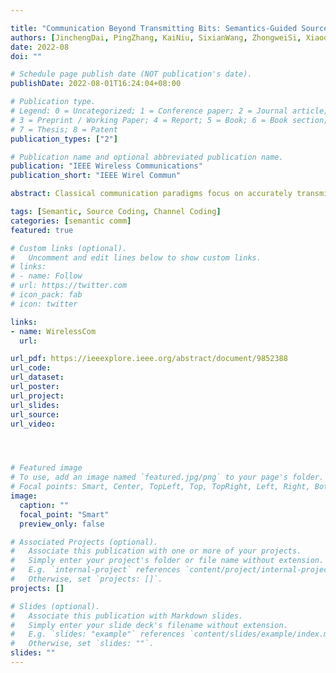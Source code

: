 ```yaml
---

title: "Communication Beyond Transmitting Bits: Semantics-Guided Source and Channel Coding"
authors: [JinchengDai, PingZhang, KaiNiu, SixianWang, ZhongweiSi, XiaoqiQin]
date: 2022-08
doi: ""

# Schedule page publish date (NOT publication's date).
publishDate: 2022-08-01T16:24:04+08:00

# Publication type.
# Legend: 0 = Uncategorized; 1 = Conference paper; 2 = Journal article;
# 3 = Preprint / Working Paper; 4 = Report; 5 = Book; 6 = Book section;
# 7 = Thesis; 8 = Patent
publication_types: ["2"]

# Publication name and optional abbreviated publication name.
publication: "IEEE Wireless Communications"
publication_short: "IEEE Wirel Commun"

abstract: Classical communication paradigms focus on accurately transmitting bits over a noisy channel, and Shannon theory provides a fundamental theoretical limit on the rate of reliable communications. In this approach, bits are treated equally, and the communication system is oblivious to what meaning these bits convey or how they would be used. Future communications towards intelligence and conciseness will predictably play a dominant role, and the proliferation of connected intelligent agents requires a radical rethinking of coded transmission paradigm to support the new communication morphology on the horizon. The recent concept of "semantic communications" offers a promising research direction. Injecting semantic guidance into the coded transmission design to achieve semantics-aware communications shows great potential for further breakthrough in effectiveness and reliability. This article sheds light on semantics-guided source and channel coding as a transmission paradigm of semantic communications, which exploits both data semantics diversity and wireless channel diversity together to boost the whole system performance. We present the general system architecture and key techniques, and indicate some open issues on this topic.

tags: [Semantic, Source Coding, Channel Coding]
categories: [semantic comm]
featured: true

# Custom links (optional).
#   Uncomment and edit lines below to show custom links.
# links:
# - name: Follow
# url: https://twitter.com
# icon_pack: fab
# icon: twitter

links:
- name: WirelessCom
  url: 

url_pdf: https://ieeexplore.ieee.org/abstract/document/9852388
url_code: 
url_dataset:
url_poster:
url_project: 
url_slides:
url_source: 
url_video:




# Featured image
# To use, add an image named `featured.jpg/png` to your page's folder. 
# Focal points: Smart, Center, TopLeft, Top, TopRight, Left, Right, BottomLeft, Bottom, BottomRight.
image:
  caption: ""
  focal_point: "Smart"
  preview_only: false

# Associated Projects (optional).
#   Associate this publication with one or more of your projects.
#   Simply enter your project's folder or file name without extension.
#   E.g. `internal-project` references `content/project/internal-project/index.md`.
#   Otherwise, set `projects: []`.
projects: []

# Slides (optional).
#   Associate this publication with Markdown slides.
#   Simply enter your slide deck's filename without extension.
#   E.g. `slides: "example"` references `content/slides/example/index.md`.
#   Otherwise, set `slides: ""`.
slides: ""
---
```

